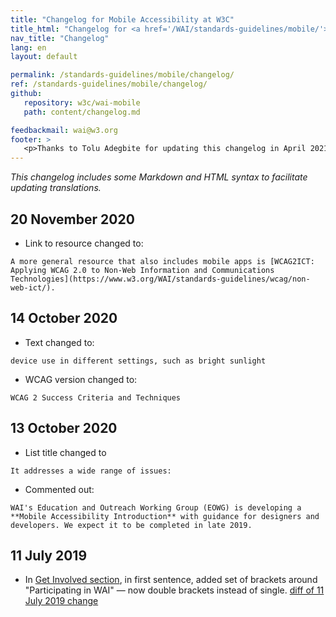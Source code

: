 ```yaml
---
title: "Changelog for Mobile Accessibility at W3C"
title_html: "Changelog for <a href='/WAI/standards-guidelines/mobile/'>Mobile Accessibility at W3C</a>"
nav_title: "Changelog"
lang: en
layout: default

permalink: /standards-guidelines/mobile/changelog/
ref: /standards-guidelines/mobile/changelog/
github:
   repository: w3c/wai-mobile
   path: content/changelog.md

feedbackmail: wai@w3.org
footer: >
   <p>Thanks to Tolu Adegbite for updating this changelog in April 2021.</p>
---
```


_This changelog includes some Markdown and HTML syntax to facilitate updating translations._


## 20 November 2020
* Link to resource changed to:
```
A more general resource that also includes mobile apps is [WCAG2ICT: Applying WCAG 2.0 to Non-Web Information and Communications Technologies](https://www.w3.org/WAI/standards-guidelines/wcag/non-web-ict/).
```

## 14 October 2020
* Text changed to:
```
device use in different settings, such as bright sunlight
```
* WCAG version changed to:
```
WCAG 2 Success Criteria and Techniques
```

## 13 October 2020
* List title changed to
```
It addresses a wide range of issues:
```
* Commented out:
```
WAI's Education and Outreach Working Group (EOWG) is developing a **Mobile Accessibility Introduction** with guidance for designers and developers. We expect it to be completed in late 2019.
```

## 11 July 2019
* In [Get Involved section](/standards-guidelines/mobile/#involved), in first sentence, added set of brackets around "Participating in WAI" &mdash; now double brackets instead of single. [diff of 11 July 2019 change](https://github.com/w3c/wai-mobile/commit/e47c22f1205786780a341d88458747766f60d4da#diff-a48746cae70c44e7e105b594aad338ddd105c93c1cb445a40ba6aab785ba69e5)
